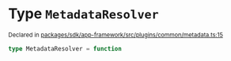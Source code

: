 # Type `MetadataResolver`
<sub>Declared in [packages/sdk/app-framework/src/plugins/common/metadata.ts:15](https://github.com/dxos/dxos/blob/ec4e715a1/packages/sdk/app-framework/src/plugins/common/metadata.ts#L15)</sub>




```ts
type MetadataResolver = function
```
